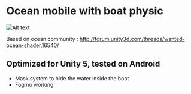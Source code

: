 # Ocean mobile with boat physic

![Alt text](http://i.imgur.com/Le0yRDi.jpg)

Based on ocean community : http://forum.unity3d.com/threads/wanted-ocean-shader.16540/

## Optimized for Unity 5, tested on Android

- Mask system to hide the water inside the boat
- Fog no working 